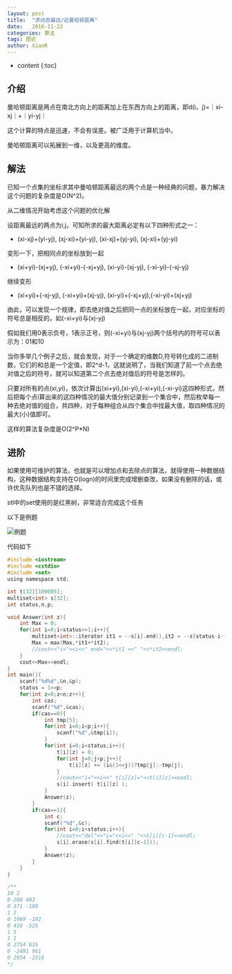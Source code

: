 ```yaml
---
layout: post
title:  "求动态最远/近曼哈顿距离"
date:   2016-11-22
categories: 算法
tags: 图论
author: XiaoR
---
```

* content
{:toc}

## 介绍

曼哈顿距离是两点在南北方向上的距离加上在东西方向上的距离，即d(i，j)=｜xi-xj｜+｜yi-yj｜

这个计算的特点是迅速，不会有误差。被广泛用于计算机当中。

曼哈顿距离可以拓展到一维，以及更高的维度。





## 解法

已知一个点集的坐标求其中曼哈顿距离最远的两个点是一种经典的问题，暴力解决这个问题的复杂度是O(N^2)。

从二维情况开始考虑这个问题的优化解

设距离最远的两点为i,j，可知所求的最大距离必定有以下四种形式之一：
* (xi-xj)+(yi-yj), (xj-xi)+(yi-yj), (xi-xj)+(yj-yi), (xj-xi)+(yj-yi) 

变形一下，把相同点的坐标放到一起
* (xi+yi)-(xj+yj), (-xi+yi)-(-xj+yj), (xi-yi)-(xj-yj), (-xi-yi)-(-xj-yj)

继续变形
* (xi+yi)+(-xj-yj), (-xi+yi)+(xj-yj), (xi-yi)+(-xj+yj),(-xi-yi)+(xj+yj) 

由此，可以发现一个规律，即去绝对值之后把同一点的坐标放在一起，对应坐标的符号总是相反的，如(-xi+yi)与(xj-yj)

假如我们用0表示负号，1表示正号，则(-xi+yi)与(xj-yj)两个括号内的符号可以表示为：01和10        

当你多举几个例子之后，就会发现，对于一个确定的维数D,符号转化成的二进制数，它们的和总是一个定值，即2^d-1，这就说明了，当我们知道了前一个点去绝对值之后的符号，就可以知道第二个点去绝对值后的符号是怎样的。 

只要对所有的点(xi,yi)，依次计算出(xi+yi),(xi-yi),(-xi+yi),(-xi-yi)这四种形式，然后把每个点i算出来的这四种情况的最大值分别记录到一个集合中，然后枚举每一种去绝对值的组合，共四种，对于每种组合从四个集合中找最大值，取四种情况的最大(小)值即可。

这样的算法复杂度是O(2^P*N)

## 进阶

如果使用可维护的算法，也就是可以增加点和去除点的算法，就得使用一种数据结构，这种数据结构支持在O(logn)的时间里完成增删查改，如果没有删除的话，或许优先队列也是不错的选择。

stl中的set使用的是红黑树，非常适合完成这个任务

以下是例题

![例题](http://xcoder.cc/pic/2016-11-22.png)

代码如下

```c
#include <iostream>
#include <cstdio>
#include <set>
using namespace std;

int t[32][100005];
multiset<int> s[32];
int status,n,p;

void Answer(int z){
	int Max = 0;
	for(int i=0;i<status>>1;i++){
		multiset<int>::iterator it1 = --s[i].end(),it2 = --s[status-i-1].end();
		Max = max(Max,*it1+*it2);
		//cout<<"i="<<i<<" end="<<*it1 <<" "<<*it2<<endl;
	}
	cout<<Max<<endl;
}
int main(){
	scanf("%d%d",&n,&p);
	status = 1<<p;
	for(int z=0;z<n;z++){
		int cas;
		scanf("%d",&cas);
		if(cas==0){
			int tmp[5];
			for(int i=0;i<p;i++){
				scanf("%d",&tmp[i]);
			}
			for(int i=0;i<status;i++){
				t[i][z] = 0;
				for(int j=0;j<p;j++){
					t[i][z] += (i&(1<<j))?tmp[j]:-tmp[j];
				}
				//cout<<"i="<<i<<" t[i][z]="<<t[i][z]<<endl;
				s[i].insert( t[i][z] );
			}
			Answer(z);
		}
		if(cas==1){
			int c;
			scanf("%d",&c);
			for(int i=0;i<status;i++){
				//cout<<"del"<<"i="<<i<<" "<<t[i][c-1]<<endl;
				s[i].erase(s[i].find(t[i][c-1]));
			}
			Answer(z);
		}
	}
}

/**
10 2
0 208 403
0 371 -180
1 2
0 1069 -192
0 418 -525
1 5
1 1
0 2754 635
0 -2491 961
0 2954 -2516
*/
```